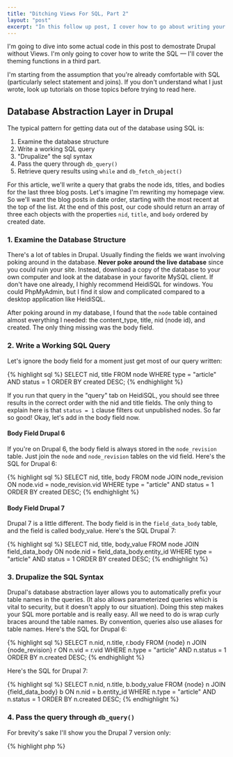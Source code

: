 ```yaml
---
title: "Ditching Views For SQL, Part 2"
layout: "post"
excerpt: "In this follow up post, I cover how to go about writing your own SQL in Drupal instead of relying on Views. For philosophy of WHY to do this, check out the first post in the series. I'll cover the theming functions in a third part. I'm starting from the assumption that you're already comfortable with SQL."
---
```

I'm going to dive into some actual code in this post to demostrate Drupal without Views. I'm only going to cover how to write the SQL &mdash; I'll cover the theming functions in a third part. 

I'm starting from the assumption that you're already comfortable with SQL (particularly select statement and joins). If you don't understand what I just wrote, look up tutorials on those topics before trying to read here.

## Database Abstraction Layer in Drupal

The typical pattern for getting data out of the database using SQL is:

 1. Examine the database structure
 2. Write a working SQL query
 3. "Drupalize" the sql syntax
 4. Pass the query through `db_query()`
 5. Retrieve query results using `while` and `db_fetch_object()`

For this article, we'll write a query that grabs the node ids, titles, and bodies for the last three blog posts. Let's imagine I'm rewriting my homepage view. So we'll want the blog posts in date order, starting with the most recent at the top of the list. At the end of this post, our code should return an array of three each objects with the properties `nid`, `title`, and `body` ordered by created date.

### 1. Examine the Database Structure

There's a lot of tables in Drupal. Usually finding the fields we want involving poking around in the database. **Never poke around the live database** since you could ruin your site. Instead, download a copy of the database to your own computer and look at the database in your favorite MySQL client. If don't have one already, I highly recommend HeidiSQL for windows. You could PhpMyAdmin, but I find it slow and complicated compared to a desktop application like HeidiSQL.

After poking around in my database, I found that the `node` table contained almost everything I needed: the content_type, title, nid (node id), and created. The only thing missing was the body field.

### 2. Write a Working SQL Query
Let's ignore the body field for a moment just get most of our query written:

{% highlight sql %}
  SELECT nid, title
    FROM  node
   WHERE type = "article"
     AND status = 1
ORDER BY created DESC;
{% endhighlight %}

If you run that query in the "query" tab on HeidiSQL, you should see three results in the correct order with the nid and title fields. The only thing to explain here is that `status = 1` clause filters out unpublished nodes. So far so good! Okay, let's add in the body field now.

#### Body Field Drupal 6

If you're on Drupal 6, the body field is always stored in the `node_revision` table. Just join the `node` and `node_revision` tables on the vid field. Here's the SQL for Drupal 6:

{% highlight sql %}
  SELECT nid, title, body
    FROM node
    JOIN node_revision
      ON node.vid = node_revision.vid
   WHERE type = "article"
     AND status = 1
ORDER BY created DESC;
{% endhighlight %}

#### Body Field Drupal 7

Drupal 7 is a little different. The body field is in the `field_data_body` table, and the field is called body_value. Here's the SQL Drupal 7:

{% highlight sql %}
  SELECT nid, title, body_value
    FROM node
    JOIN field_data_body
      ON node.nid = field_data_body.entity_id
   WHERE type = "article"
     AND status = 1
ORDER BY created DESC;
{% endhighlight %}

### 3. Drupalize the SQL Syntax

Drupal's database abstraction layer allows you to automatically prefix your table names in the queries. (It also allows parameterized queries which is vital to security, but it doesn't apply to our situation). Doing this step makes your SQL more portable and is really easy. All we need to do is wrap curly braces around the table names. By convention, queries also use aliases for table names. Here's the SQL for Drupal 6:

{% highlight sql %}
  SELECT n.nid, n.title, r.body
    FROM {node} n
    JOIN {node_revision} r
      ON n.vid = r.vid
   WHERE n.type = "article"
     AND n.status = 1
ORDER BY n.created DESC;
{% endhighlight %}

Here's the SQL for Drupal 7:

{% highlight sql %}
  SELECT n.nid, n.title, b.body_value
    FROM {node} n
    JOIN {field_data_body} b
      ON n.nid = b.entity_id
   WHERE n.type = "article"
     AND n.status = 1
ORDER BY n.created DESC;
{% endhighlight %}

### 4. Pass the query through `db_query()`

For brevity's sake I'll show you the Drupal 7 version only:

{% highlight php %}
<?php
$query = "SELECT n.nid, n.title, b.body_value
            FROM {node} n
            JOIN {field_data_body} b
              ON n.nid = b.entity_id
           WHERE n.type = \"article\"
             AND n.status = 1
        ORDER BY n.created DESC";
$result = db_query($query);
{% endhighlight %}

It's important to keep the return value of `db_query()` so that we can actually pull out the individual rows from the database. 

### 5. Retrieve Query Results Using `while` and `db_fetch_object()`

Here's how this bit works. `db_fetch_object` is given the $result of a previously run query. If there is another row among the results, `db_fetch_object` will return an object with each field of the SQL result as a property on the object. In our example, the object will have three properties: title, nid, and body. 

However, if there's no more results from the query, then `db_fetch_object()` returns false. In PHP, if you assign a "falsy" value to a variable, that whole expression evaluates to false. This is really handy in while loops. Again, I'm only showing the Drupal 7 version for brevity (`db_query()` and `db_fetch_object()` are pretty much the same in those versions of drupal). This code follows the code above:

{% highlight php %}
<?php
// Store the results here.
$nodes = array();
    
// Continue pulling out result rows from the query results,
// but stop if there are no more.
while ($row = db_fetch_object($result)) {
    $nodes[] = $row;
}
   
//Output the result to the browser
var_dump($nodes);
{% endhighlight %}

Again, the only thing to really explain here is that when db_fetch_object reaches that last row in the result set, it will return false. Setting $row to false makes everything inside the while conditional evaluate to false. That kills the while loop. Simple and elegant!

## Conclusion

In this article, we've walked through some tools to help discover the layouts of tables in Drupal (don't be afraid to explore locally!), written a working SQL query in HeidiSQL, then ported this query to PHP/Drupal code. Ready to implement these features in the theme layer? Keep reading [part 3 in the Ditch Views for SQL saga](http://bryceadamfisher.com/blog/ditching-views-for-sql-part-3).
